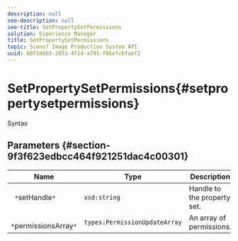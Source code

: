 ```yaml
---
description: null
seo-description: null
seo-title: SetPropertySetPermissions
solution: Experience Manager
title: SetPropertySetPermissions
topic: Scene7 Image Production System API
uuid: b0f1ddb3-2051-4f14-a791-f06efcbfaef2
---
```


# SetPropertySetPermissions{#setpropertysetpermissions}

 Syntax 

## Parameters {#section-9f3f623edbcc464f921251dac4c00301}

|  Name  | Type  | Description  |
|---|---|---|
|  ` *`setHandle`*`  | `xsd:string`  | Handle to the property set.  |
|  ` *`permissionsArray`*`  | `types:PermissionUpdateArray`  | An array of permissions.  |

